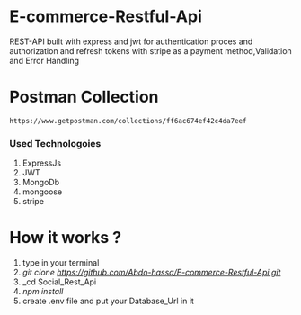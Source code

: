 # E-commerce-Restful-Api

REST-API built with express and jwt for authentication proces and authorization and refresh tokens with stripe as a payment method,Validation and Error Handling

# Postman Collection
```
https://www.getpostman.com/collections/ff6ac674ef42c4da7eef

```
### **Used Technologoies**
1. ExpressJs
2. JWT
3. MongoDb
4. mongoose
5. stripe


# How it works ?

1. type in your terminal
2. _git clone <https://github.com/Abdo-hassa/E-commerce-Restful-Api.git>_
3. _cd Social_Rest_Api
4. _npm install_
5. create .env file and put your Database_Url in it

